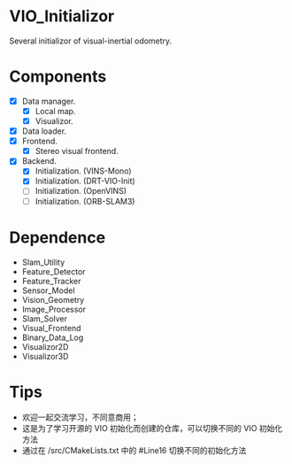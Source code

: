 # VIO_Initializor
Several initializor of visual-inertial odometry.

# Components
- [x] Data manager.
    - [x] Local map.
    - [x] Visualizor.
- [x] Data loader.
- [x] Frontend.
    - [x] Stereo visual frontend.
- [x] Backend.
    - [x] Initialization. (VINS-Mono)
    - [x] Initialization. (DRT-VIO-Init)
    - [ ] Initialization. (OpenVINS)
    - [ ] Initialization. (ORB-SLAM3)

# Dependence
- Slam_Utility
- Feature_Detector
- Feature_Tracker
- Sensor_Model
- Vision_Geometry
- Image_Processor
- Slam_Solver
- Visual_Frontend
- Binary_Data_Log
- Visualizor2D
- Visualizor3D

# Tips
- 欢迎一起交流学习，不同意商用；
- 这是为了学习开源的 VIO 初始化而创建的仓库，可以切换不同的 VIO 初始化方法
- 通过在 /src/CMakeLists.txt 中的 #Line16 切换不同的初始化方法
